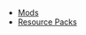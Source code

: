 - [Mods](https://www.curseforge.com/minecraft/search?class=mc-mods&gameFlavorsIds=1&gameVersion=1.16.5&page=1&pageSize=50&sortType=2)
- [Resource Packs](https://www.curseforge.com/minecraft/search?class=texture-packs&gameVersion=1.16.5&page=1&pageSize=50&sortType=2)
